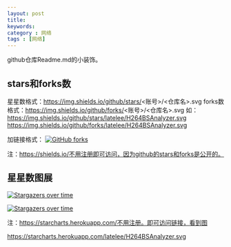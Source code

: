 ```yaml
---
layout: post
title: 
keywords: 
category : 网络
tags : [网络]
---
```


github仓库Readme.md的小装饰。

<!-- more -->

## stars和forks数
星星数格式：https://img.shields.io/github/stars/<账号>/<仓库名>.svg
forks数格式：https://img.shields.io/github/forks/<账号>/<仓库名>.svg
如：
https://img.shields.io/github/stars/latelee/H264BSAnalyzer.svg
https://img.shields.io/github/forks/latelee/H264BSAnalyzer.svg

加链接格式：
[![GitHub forks](https://img.shields.io/github/stars/latelee/H264BSAnalyzer.svg)](https://github.com/latelee/H264BSAnalyzer)

注：https://shields.io/不用注册即可访问，因为github的stars和forks是公开的。

## 星星数图展

[![Stargazers over time](https://starcharts.herokuapp.com/latelee/H264BSAnalyzer.svg)](https://starcharts.herokuapp.com/latelee/H264BSAnalyzer)

[![Stargazers over time](https://starcharts.herokuapp.com/latelee/YUVPlayer.svg)](https://starcharts.herokuapp.com/latelee/YUVPlayer)


注：https://starcharts.herokuapp.com/不用注册。即可访问链接，看到图

https://starcharts.herokuapp.com/latelee/H264BSAnalyzer.svg

